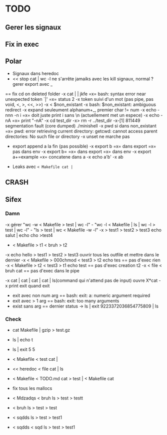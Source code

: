 # TODO

## Gerer les signaux

## Fix in exec

## Polar
- Signaux dans heredoc
- << stop cat | wc -l
ne s'arrête jamaiks avec les kill signaux, normal ?
gerer export avec _

== fix cd on deleted folder
-x cat | | jkfe
=x= bash: syntax error near unexpected token `|'
=x= status 2
-x token suivi d'un mot (pas pipe, pas void, <, >, <<, >>)
-x < $non_existant
-x bash: $non_existant: ambiguous redirect
-x expand seuleument alphanum+_, premier char != num
-x echo -nnn -n i
=x= doit juste print i sans \n (actuellement met un espece)
-x echo -nA
=x= print "-nA"
-x cd test_dir
-x> rm -r ../test_dir 
-x-[1]    811449 segmentation fault (core dumped)  ./minishell
-x pwd si dans non_existant
=x= pwd: error retrieving current directory: getcwd: cannot access parent directories: No such file or directory
-x unset ne marche pas
- export append a la fin (pas possible)
-x export b
=x= dans export
=x= pas dans env
-x export b=
=x= dans export
=x= dans env
-x export a+=example
=x= concatene dans a
-x echo a'b'
-x ab

- Leaks avec `< Makefile cat |`

## CRASH

## Sifex 


### Damn
-x gérer "wc -w < Makefile > test | wc -l" - "wc -l < Makefile | ls | wc -l > test | wc -l" - "ls > test | wc < Makefile -w -l"
-x > test1 > test2 > test3 echo salut | echo cho >test4
- < Makefile > t1 < bruh > t2

-x echo hello > test1 > test2 > test3
ouvrir tous les outfile et mettre dans le dernier
-x < Makefile > 000chmod < test3 > t2 echo tes
== pas d'exec
rien
-x < Makefile > t2 < test3 > t1 echo test
== pas d'exec
creation t2
-x < file < bruh cat
== pas d'exec dans le pipe

-x cat | cat | cat | cat | ls(command qui n'attend pas de input)
ouvre X*cat
-x print exit quand exit
+ exit avec non num arg
== bash: exit: a: numeric argument required
+ exit avec > 1 arg
== bash: exit: too many arguments
+ exist sans arg
== dernier status
-> ls | exit 9223372036854775809 | ls


### Check
- cat Makefile | gzip > test.gz
- ls | echo t
- ls | exit 5 5
- < Makefile < test cat |
- << heredoc < file cat | ls

- < Makefile < TODO.md cat > test | < Makefile cat
- fix tous les mallocs


- < Mdzadqs < bruh ls > test > testt
- < bruh ls > test > test

- < sqdds ls > test > test1
- < sqdds < sqd ls > test > test1